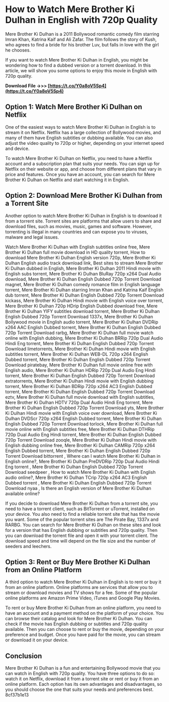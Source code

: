 
 
# How to Watch Mere Brother Ki Dulhan in English with 720p Quality
 
Mere Brother Ki Dulhan is a 2011 Bollywood romantic comedy film starring Imran Khan, Katrina Kaif and Ali Zafar. The film follows the story of Kush, who agrees to find a bride for his brother Luv, but falls in love with the girl he chooses.
 
If you want to watch Mere Brother Ki Dulhan in English, you might be wondering how to find a dubbed version or a torrent download. In this article, we will show you some options to enjoy this movie in English with 720p quality.
 
**Download File ->>> [https://t.co/Y0a8oV5Sp4](https://t.co/Y0a8oV5Sp4)**


 
## Option 1: Watch Mere Brother Ki Dulhan on Netflix
 
One of the easiest ways to watch Mere Brother Ki Dulhan in English is to stream it on Netflix. Netflix has a large collection of Bollywood movies, and many of them have English subtitles or dubbing available. You can also adjust the video quality to 720p or higher, depending on your internet speed and device.
 
To watch Mere Brother Ki Dulhan on Netflix, you need to have a Netflix account and a subscription plan that suits your needs. You can sign up for Netflix on their website or app, and choose from different plans that vary in price and features. Once you have an account, you can search for Mere Brother Ki Dulhan on Netflix and start watching it in English.
 
## Option 2: Download Mere Brother Ki Dulhan from a Torrent Site
 
Another option to watch Mere Brother Ki Dulhan in English is to download it from a torrent site. Torrent sites are platforms that allow users to share and download files, such as movies, music, games and software. However, torrenting is illegal in many countries and can expose you to viruses, malware and legal issues.
 
Watch Mere Brother Ki Dulhan with English subtitles online free,  Mere Brother Ki Dulhan full movie download in HD quality torrent,  How to download Mere Brother Ki Dulhan English version 720p,  Mere Brother Ki Dulhan English audio track download link,  Best sites to stream Mere Brother Ki Dulhan dubbed in English,  Mere Brother Ki Dulhan 2011 Hindi movie with English subs torrent,  Mere Brother Ki Dulhan BluRay 720p x264 Dual Audio download,  Mere Brother Ki Dulhan English Dubbed 720p Torrent Download magnet,  Mere Brother Ki Dulhan comedy romance film in English language torrent,  Mere Brother Ki Dulhan starring Imran Khan and Katrina Kaif English dub torrent,  Mere Brother Ki Dulhan English Dubbed 720p Torrent Download kickass,  Mere Brother Ki Dulhan Hindi movie with English voice over torrent,  Mere Brother Ki Dulhan 720p HDrip English Dubbed download free,  Mere Brother Ki Dulhan YIFY subtitles download torrent,  Mere Brother Ki Dulhan English Dubbed 720p Torrent Download 1337x,  Mere Brother Ki Dulhan Bollywood movie in English audio torrent,  Mere Brother Ki Dulhan DVDRip x264 AAC English Dubbed torrent,  Mere Brother Ki Dulhan English Dubbed 720p Torrent Download rarbg,  Mere Brother Ki Dulhan full movie watch online with English dubbing,  Mere Brother Ki Dulhan BRRip 720p Dual Audio Hindi Eng torrent,  Mere Brother Ki Dulhan English Dubbed 720p Torrent Download limetorrents,  Mere Brother Ki Dulhan Hindi movie with English subtitles torrent,  Mere Brother Ki Dulhan WEB-DL 720p x264 English Dubbed torrent,  Mere Brother Ki Dulhan English Dubbed 720p Torrent Download piratebay,  Mere Brother Ki Dulhan full movie online free with English audio,  Mere Brother Ki Dulhan HDRip 720p Dual Audio Eng Hindi torrent,  Mere Brother Ki Dulhan English Dubbed 720p Torrent Download extratorrents,  Mere Brother Ki Dulhan Hindi movie with English dubbing torrent,  Mere Brother Ki Dulhan BDRip 720p x264 AC3 English Dubbed torrent,  Mere Brother Ki Dulhan English Dubbed 720p Torrent Download eztv,  Mere Brother Ki Dulhan full movie download with English subtitles,  Mere Brother Ki Dulhan HDTV 720p Dual Audio Hindi Eng torrent,  Mere Brother Ki Dulhan English Dubbed 720p Torrent Download yts,  Mere Brother Ki Dulhan Hindi movie with English voice over download,  Mere Brother Ki Dulhan DVDScr 720p x264 English Dubbed torrent,  Mere Brother Ki Dulhan English Dubbed 720p Torrent Download torlock,  Mere Brother Ki Dulhan full movie online with English subtitles free,  Mere Brother Ki Dulhan DTHRip 720p Dual Audio Eng Hindi torrent,  Mere Brother Ki Dulhan English Dubbed 720p Torrent Download zooqle,  Mere Brother Ki Dulhan Hindi movie with English dubbing online free,  Mere Brother Ki Dulhan CAMRip 720p x264 English Dubbed torrent,  Mere Brother Ki Dulhan English Dubbed 720p Torrent Download bittorrent ,  Where can I watch Mere Brother Ki Dulhan in English online?,  Mere Brother Ki Dulhan PreDVDRip 720p Dual Audio Hindi Eng torrent ,  Mere Brother Ki Dulhan English Dubbed 720p Torrent Download seedpeer ,  How to watch Mere Brother Ki Dulhan with English audio online?,  Mere Brother Ki Dulhan TCrip 720p x264 AC3 English Dubbed torrent ,  Mere Brother Ki Dulhan English Dubbed 720p Torrent Download nyaa ,  Is there an English version of Mere Brother Ki Dulhan available online?
 
If you decide to download Mere Brother Ki Dulhan from a torrent site, you need to have a torrent client, such as BitTorrent or uTorrent, installed on your device. You also need to find a reliable torrent site that has the movie you want. Some of the popular torrent sites are The Pirate Bay, 1337x and RARBG. You can search for Mere Brother Ki Dulhan on these sites and look for a version that has English dubbing or subtitles and 720p quality. Then you can download the torrent file and open it with your torrent client. The download speed and time will depend on the file size and the number of seeders and leechers.
 
## Option 3: Rent or Buy Mere Brother Ki Dulhan from an Online Platform
 
A third option to watch Mere Brother Ki Dulhan in English is to rent or buy it from an online platform. Online platforms are services that allow you to stream or download movies and TV shows for a fee. Some of the popular online platforms are Amazon Prime Video, iTunes and Google Play Movies.
 
To rent or buy Mere Brother Ki Dulhan from an online platform, you need to have an account and a payment method on the platform of your choice. You can browse their catalog and look for Mere Brother Ki Dulhan. You can check if the movie has English dubbing or subtitles and 720p quality available. Then you can choose to rent or buy the movie, depending on your preference and budget. Once you have paid for the movie, you can stream or download it on your device.
 
## Conclusion
 
Mere Brother Ki Dulhan is a fun and entertaining Bollywood movie that you can watch in English with 720p quality. You have three options to do so: watch it on Netflix, download it from a torrent site or rent or buy it from an online platform. Each option has its own advantages and disadvantages, so you should choose the one that suits your needs and preferences best.
 8cf37b1e13
 
